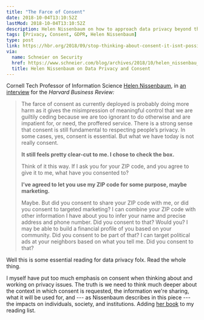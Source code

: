 ```yaml
---
title: "The Farce of Consent"
date: 2018-10-04T13:10:52Z
lastMod: 2018-10-04T13:10:52Z
description: Helen Nissenbaum on how to approach data privacy beyond the insufficiency of consent, to its impacts on individuals, society, and institutions.
tags: [Privacy, Consent, GDPR, Helen Nissenbaum]
type: post
link: https://hbr.org/2018/09/stop-thinking-about-consent-it-isnt-possible-and-it-isnt-right
via:
  name: Schneier on Security
  href: https://www.schneier.com/blog/archives/2018/10/helen_nissenbau_1.html
  title: Helen Nissenbaum on Data Privacy and Consent
---
```


Cornell Tech Professor of Information Science [Helen Nissenbaum], in [an
interview] for the *Harvard Business Review:*

> The farce of consent as currently deployed is probably doing more harm as it
> gives the misimpression of meaningful control that we are guiltily ceding
> because we are too ignorant to do otherwise and are impatient for, or need,
> the proffered service. There is a strong sense that consent is still
> fundamental to respecting people’s privacy. In some cases, yes, consent is
> essential. But what we have today is not really consent.
>
> **It still feels pretty clear-cut to me. I chose to check the box.**
>
> Think of it this way. If I ask you for your ZIP code, and you agree to give it
> to me, what have you consented to?
>
> **I’ve agreed to let you use my ZIP code for some purpose, maybe marketing.**
>
> Maybe. But did you consent to share your ZIP code with me, or did you consent
> to targeted marketing? I can combine your ZIP code with other information I
> have about you to infer your name and precise address and phone number. Did
> you consent to that? Would you? I may be able to build a financial profile of
> you based on your community. Did you consent to be part of that? I can target
> political ads at your neighbors based on what you tell me. Did you consent to
> that?

Well this is some essential reading for data privacy folx. Read the whole thing.

I myself have put too much emphasis on consent when thinking about and working
on privacy issues. The truth is we need to think much deeper about the context
in which consent is requested, the information we're sharing, what it will be
used for, and --- as Nissenbaum describes in this piece --- the impacts on
individuals, society, and institutions. Adding [her book] to my reading list.

  [Helen Nissenbaum]: https://nissenbaum.tech.cornell.edu/
  [an interview]:
    https://hbr.org/2018/09/stop-thinking-about-consent-it-isnt-possible-and-it-isnt-right
    "Stop Thinking About Consent: It Isn’t Possible and It Isn’t Right”"
  [her book]: https://www.sup.org/books/title/?id=8862
    "“Privacy in Context: Technology, Policy, and the Integrity of Social Life” by Helen Nissenbaum"
